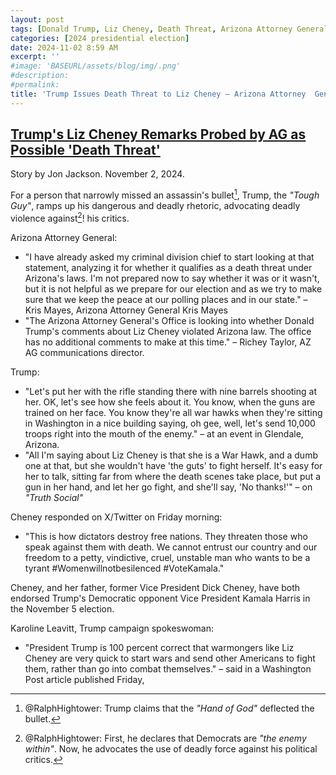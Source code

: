 ```yaml
---
layout: post
tags: [Donald Trump, Liz Cheney, Death Threat, Arizona Attorney General]
categories: [2024 presidential election]
date: 2024-11-02 8:59 AM
excerpt: ''
#image: 'BASEURL/assets/blog/img/.png'
#description:
#permalink:
title: 'Trump Issues Death Threat to Liz Cheney – Arizona Attorney  General Investigates'
---
```



## [Trump's Liz Cheney Remarks Probed by AG as Possible 'Death Threat'](https://www.newsweek.com/trumps-liz-cheney-remarks-probed-ag-possible-death-threat-1978919)
Story by Jon Jackson. November 2, 2024.

For a person that narrowly missed an assassin's bullet[^11], Trump, the *"Tough Guy"*, ramps up his dangerous and deadly rhetoric, advocating deadly violence against[^12]! his critics.

[^11]: @RalphHightower: Trump claims that the *"Hand of God"* deflected the bullet.

[^12]: @RalphHightower: First, he declares that Democrats are *"the enemy within"*. Now, he advocates the use of deadly force against his political critics.

Arizona Attorney General:

- "I have already asked my criminal division chief to start looking at that statement, analyzing it for whether it qualifies as a death threat under Arizona's laws. I'm not prepared now to say whether it was or it wasn't, but it is not helpful as we prepare for our election and as we try to make sure that we keep the peace at our polling places and in our state." – Kris Mayes, Arizona Attorney General Kris Mayes
- "The Arizona Attorney General's Office is looking into whether Donald Trump's comments about Liz Cheney violated Arizona law. The office has no additional comments to make at this time." – Richey Taylor, AZ AG communications director.

Trump:

- "Let's put her with the rifle standing there with nine barrels shooting at her. OK, let's see how she feels about it. You know, when the guns are trained on her face. You know they're all war hawks when they're sitting in Washington in a nice building saying, oh gee, well, let's send 10,000 troops right into the mouth of the enemy." – at an event in Glendale, Arizona.
- "All I'm saying about Liz Cheney is that she is a War Hawk, and a dumb one at that, but she wouldn't have 'the guts' to fight herself. It's easy for her to talk, sitting far from where the death scenes take place, but put a gun in her hand, and let her go fight, and she'll say, 'No thanks!'" – on *"Truth Social"*

Cheney responded on X/Twitter on Friday morning:

- "This is how dictators destroy free nations. They threaten those who speak against them with death. We cannot entrust our country and our freedom to a petty, vindictive, cruel, unstable man who wants to be a tyrant #Womenwillnotbesilenced #VoteKamala."

Cheney, and her father, former Vice President Dick Cheney, have both endorsed Trump's Democratic opponent Vice President Kamala Harris in the November 5 election.

Karoline Leavitt, Trump campaign spokeswoman:

- "President Trump is 100 percent correct that warmongers like Liz Cheney are very quick to start wars and send other Americans to fight them, rather than go into combat themselves."
 – said in a Washington Post article published Friday,